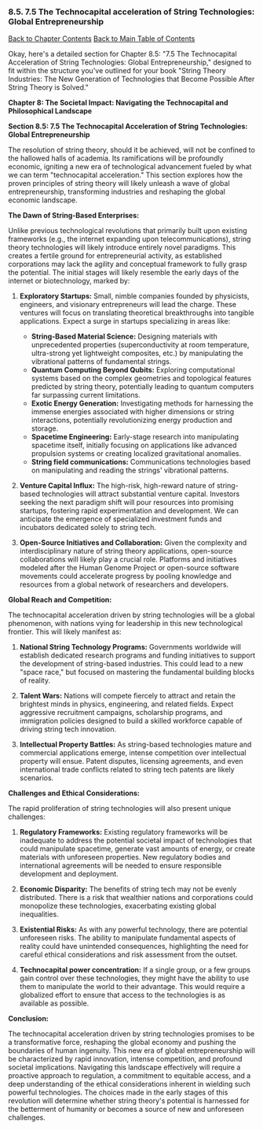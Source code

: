 ### 8.5. 7.5 The Technocapital acceleration of String Technologies: Global Entrepreneurship

[Back to Chapter Contents](#chapter-8-contents)
[Back to Main Table of Contents](#table-of-contents)

Okay, here's a detailed section for Chapter 8.5: "7.5 The Technocapital Acceleration of String Technologies: Global Entrepreneurship," designed to fit within the structure you've outlined for your book "String Theory Industries: The New Generation of Technologies that Become Possible After String Theory is Solved."

**Chapter 8: The Societal Impact: Navigating the Technocapital and Philosophical Landscape**

**Section 8.5: 7.5 The Technocapital Acceleration of String Technologies: Global Entrepreneurship**

The resolution of string theory, should it be achieved, will not be confined to the hallowed halls of academia. Its ramifications will be profoundly economic, igniting a new era of technological advancement fueled by what we can term "technocapital acceleration." This section explores how the proven principles of string theory will likely unleash a wave of global entrepreneurship, transforming industries and reshaping the global economic landscape.

**The Dawn of String-Based Enterprises:**

Unlike previous technological revolutions that primarily built upon existing frameworks (e.g., the internet expanding upon telecommunications), string theory technologies will likely introduce entirely novel paradigms. This creates a fertile ground for entrepreneurial activity, as established corporations may lack the agility and conceptual framework to fully grasp the potential. The initial stages will likely resemble the early days of the internet or biotechnology, marked by:

1. **Exploratory Startups:** Small, nimble companies founded by physicists, engineers, and visionary entrepreneurs will lead the charge. These ventures will focus on translating theoretical breakthroughs into tangible applications. Expect a surge in startups specializing in areas like:
    *   **String-Based Material Science:** Designing materials with unprecedented properties (superconductivity at room temperature, ultra-strong yet lightweight composites, etc.) by manipulating the vibrational patterns of fundamental strings.
    *   **Quantum Computing Beyond Qubits:** Exploring computational systems based on the complex geometries and topological features predicted by string theory, potentially leading to quantum computers far surpassing current limitations.
    *   **Exotic Energy Generation:** Investigating methods for harnessing the immense energies associated with higher dimensions or string interactions, potentially revolutionizing energy production and storage.
    *   **Spacetime Engineering:** Early-stage research into manipulating spacetime itself, initially focusing on applications like advanced propulsion systems or creating localized gravitational anomalies.
    *   **String field communications:** Communications technologies based on manipulating and reading the strings' vibrational patterns.

2. **Venture Capital Influx:** The high-risk, high-reward nature of string-based technologies will attract substantial venture capital. Investors seeking the next paradigm shift will pour resources into promising startups, fostering rapid experimentation and development. We can anticipate the emergence of specialized investment funds and incubators dedicated solely to string tech.

3. **Open-Source Initiatives and Collaboration:** Given the complexity and interdisciplinary nature of string theory applications, open-source collaborations will likely play a crucial role. Platforms and initiatives modeled after the Human Genome Project or open-source software movements could accelerate progress by pooling knowledge and resources from a global network of researchers and developers.

**Global Reach and Competition:**

The technocapital acceleration driven by string technologies will be a global phenomenon, with nations vying for leadership in this new technological frontier. This will likely manifest as:

1. **National String Technology Programs:** Governments worldwide will establish dedicated research programs and funding initiatives to support the development of string-based industries. This could lead to a new "space race," but focused on mastering the fundamental building blocks of reality.

2. **Talent Wars:** Nations will compete fiercely to attract and retain the brightest minds in physics, engineering, and related fields. Expect aggressive recruitment campaigns, scholarship programs, and immigration policies designed to build a skilled workforce capable of driving string tech innovation.

3. **Intellectual Property Battles:** As string-based technologies mature and commercial applications emerge, intense competition over intellectual property will ensue. Patent disputes, licensing agreements, and even international trade conflicts related to string tech patents are likely scenarios.

**Challenges and Ethical Considerations:**

The rapid proliferation of string technologies will also present unique challenges:

1. **Regulatory Frameworks:** Existing regulatory frameworks will be inadequate to address the potential societal impact of technologies that could manipulate spacetime, generate vast amounts of energy, or create materials with unforeseen properties. New regulatory bodies and international agreements will be needed to ensure responsible development and deployment.

2. **Economic Disparity:** The benefits of string tech may not be evenly distributed. There is a risk that wealthier nations and corporations could monopolize these technologies, exacerbating existing global inequalities.

3. **Existential Risks:** As with any powerful technology, there are potential unforeseen risks. The ability to manipulate fundamental aspects of reality could have unintended consequences, highlighting the need for careful ethical considerations and risk assessment from the outset.

4. **Technocapital power concentration:** If a single group, or a few groups gain control over these technologies, they might have the ability to use them to manipulate the world to their advantage. This would require a globalized effort to ensure that access to the technologies is as available as possible.

**Conclusion:**

The technocapital acceleration driven by string technologies promises to be a transformative force, reshaping the global economy and pushing the boundaries of human ingenuity. This new era of global entrepreneurship will be characterized by rapid innovation, intense competition, and profound societal implications. Navigating this landscape effectively will require a proactive approach to regulation, a commitment to equitable access, and a deep understanding of the ethical considerations inherent in wielding such powerful technologies. The choices made in the early stages of this revolution will determine whether string theory's potential is harnessed for the betterment of humanity or becomes a source of new and unforeseen challenges.


<a id='chapter-8-6'></a>


